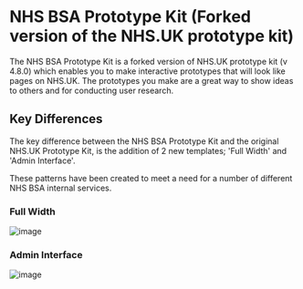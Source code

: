 # NHS BSA Prototype Kit (Forked version of the NHS.UK prototype kit)

The NHS BSA Prototype Kit is a forked version of NHS.UK prototype kit (v 4.8.0) which enables you to make interactive prototypes that will look like pages on NHS.UK. The prototypes you make are a great way to show ideas to others and for conducting user research.

## Key Differences

The key difference between the NHS BSA Prototype Kit and the original NHS.UK Prototype Kit, is the addition of 2 new templates; 'Full Width' and 'Admin Interface'.

These patterns have been created to meet a need for a number of different NHS BSA internal services.

### Full Width

![image](https://user-images.githubusercontent.com/45825845/169256845-9ec75d98-2e44-4c75-8f74-afe13628c5b6.png)

### Admin Interface

![image](https://user-images.githubusercontent.com/45825845/169256974-476c0c55-bf8a-4d08-ac9d-3e0f388c7731.png)